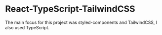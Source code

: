 # React-TypeScript-TailwindCSS
The main focus for this project was styled-components and TailwindCSS, I also used TypeScript.
